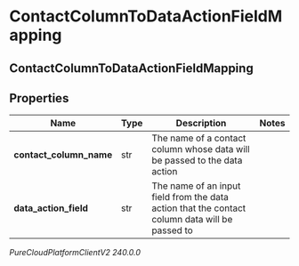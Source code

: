 # ContactColumnToDataActionFieldMapping

## ContactColumnToDataActionFieldMapping

## Properties

|Name | Type | Description | Notes|
|------------ | ------------- | ------------- | -------------|
| **contact_column_name** | str | The name of a contact column whose data will be passed to the data action | |
| **data_action_field** | str | The name of an input field from the data action that the contact column data will be passed to | |



_PureCloudPlatformClientV2 240.0.0_

